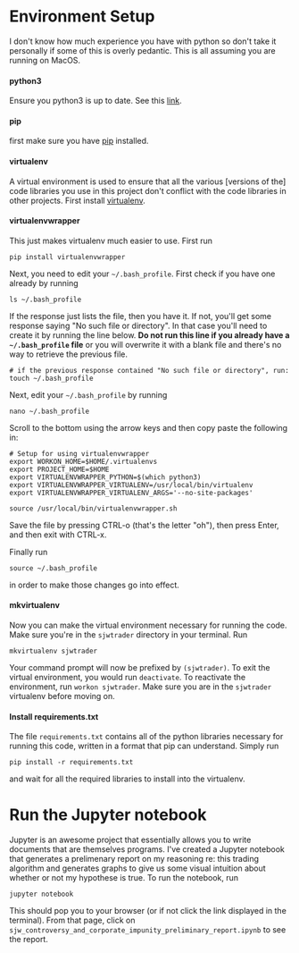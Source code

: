 # Environment Setup
I don't know how much experience you have with python so don't take it personally if some of this is overly pedantic. This is all assuming you are running on MacOS.
#### python3
Ensure you python3 is up to date. See this [link](https://docs.python-guide.org/starting/install3/osx/).
#### pip
first make sure you have [pip](https://pip.pypa.io/en/stable/installing/) installed.
#### virtualenv
A virtual environment is used to ensure that all the various [versions of the] code libraries you use in this project don't conflict with the code libraries in other projects. First install [virtualenv](https://virtualenv.pypa.io/en/stable/installation/).
#### virtualenvwrapper
This just makes virtualenv much easier to use. First run
```
pip install virtualenvwrapper
```
Next, you need to edit your `~/.bash_profile`. First check if you have one already by running
```
ls ~/.bash_profile
```
If the response just lists the file, then you have it. If not, you'll get some response saying "No such file or directory". In that case you'll need to create it by running the line below. **Do not run this line if you already have a `~/.bash_profile` file** or you will overwrite it with a blank file and there's no way to retrieve the previous file.
```
# if the previous response contained "No such file or directory", run:
touch ~/.bash_profile
```
Next, edit your `~/.bash_profile` by running
```
nano ~/.bash_profile
```
Scroll to the bottom using the arrow keys and then copy paste the following in:
```
# Setup for using virtualenvwrapper
export WORKON_HOME=$HOME/.virtualenvs
export PROJECT_HOME=$HOME
export VIRTUALENVWRAPPER_PYTHON=$(which python3)
export VIRTUALENVWRAPPER_VIRTUALENV=/usr/local/bin/virtualenv
export VIRTUALENVWRAPPER_VIRTUALENV_ARGS='--no-site-packages'

source /usr/local/bin/virtualenvwrapper.sh
```
Save the file by pressing CTRL-o (that's the letter "oh"), then press Enter, and then exit with CTRL-x.

Finally run
```
source ~/.bash_profile
```
in order to make those changes go into effect.
#### mkvirtualenv
Now you can make the virtual environment necessary for running the code. Make sure you're in the `sjwtrader` directory in your terminal. Run
```
mkvirtualenv sjwtrader
```
Your command prompt will now be prefixed by `(sjwtrader)`. To exit the virtual environment, you would run `deactivate`. To reactivate the environment, run `workon sjwtrader`. Make sure you are in the `sjwtrader` virtualenv before moving on.
#### Install requirements.txt
The file `requirements.txt` contains all of the python libraries necessary for running this code, written in a format that pip can understand. Simply run
```
pip install -r requirements.txt
```
and wait for all the required libraries to install into the virtualenv.
# Run the Jupyter notebook
Jupyter is an awesome project that essentially allows you to write documents that are themselves programs. I've created a Jupyter notebook that generates a prelimenary report on my reasoning re: this trading algorithm and generates graphs to give us some visual intuition about whether or not my hypothese is true. To run the notebook, run
```
jupyter notebook
```
This should pop you to your browser (or if not click the link displayed in the terminal). From that page, click on `sjw_controversy_and_corporate_impunity_preliminary_report.ipynb` to see the report.
